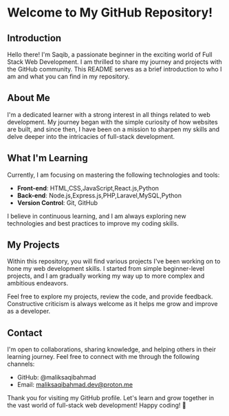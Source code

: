 # Welcome to My GitHub Repository!

## Introduction

Hello there! I'm Saqib, a passionate beginner in the exciting world of Full Stack Web Development. I am thrilled to share my journey and projects with the GitHub community. This README serves as a brief introduction to who I am and what you can find in my repository.

## About Me

I'm a dedicated learner with a strong interest in all things related to web development. My journey began with the simple curiosity of how websites are built, and since then, I have been on a mission to sharpen my skills and delve deeper into the intricacies of full-stack development.

## What I'm Learning

Currently, I am focusing on mastering the following technologies and tools:

- **Front-end**: HTML,CSS,JavaScript,React.js,Python
- **Back-end**: Node.js,Express.js,PHP,Laravel,MySQL,Python
- **Version Control**: Git, GitHub

I believe in continuous learning, and I am always exploring new technologies and best practices to improve my coding skills.

## My Projects

Within this repository, you will find various projects I've been working on to hone my web development skills. I started from simple beginner-level projects, and I am gradually working my way up to more complex and ambitious endeavors.

Feel free to explore my projects, review the code, and provide feedback. Constructive criticism is always welcome as it helps me grow and improve as a developer.

## Contact

I'm open to collaborations, sharing knowledge, and helping others in their learning journey. Feel free to connect with me through the following channels:

- GitHub: @maliksaqibahmad
- Email: maliksaqibahmad.dev@proton.me

Thank you for visiting my GitHub profile. Let's learn and grow together in the vast world of full-stack web development! Happy coding! 🚀

